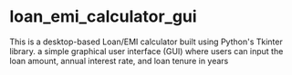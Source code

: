 # loan_emi_calculator_gui
This is a desktop-based Loan/EMI calculator built using Python's Tkinter library. a simple graphical user interface (GUI) where users can input the loan amount, annual interest rate, and loan tenure in years
